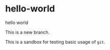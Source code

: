 # hello-world
hello world

This is a new branch.

This is a sandbox for testing basic usage of `git`.